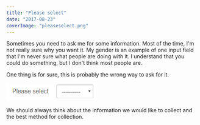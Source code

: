 ```yaml
---
title: "Please select"
date: "2017-08-23"
coverImage: "pleaseselect.png"
---
```


Sometimes you need to ask me for some information. Most of the time, I'm not really sure why you want it. My gender is an example of one input field that I'm never sure what people are doing with it. I understand that you could do something, but I don't think most people are.

One thing is for sure, this is probably the wrong way to ask for it.

![PleaseSelect.PNG](images/pleaseselect.png)

We should always think about the information we would like to collect and the best method for collection.
